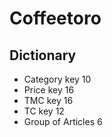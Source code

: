 # Coffeetoro

## Dictionary
* Category key 10
* Price key 16
* TMC key 16
* TC key 12
* Group of Articles 6

